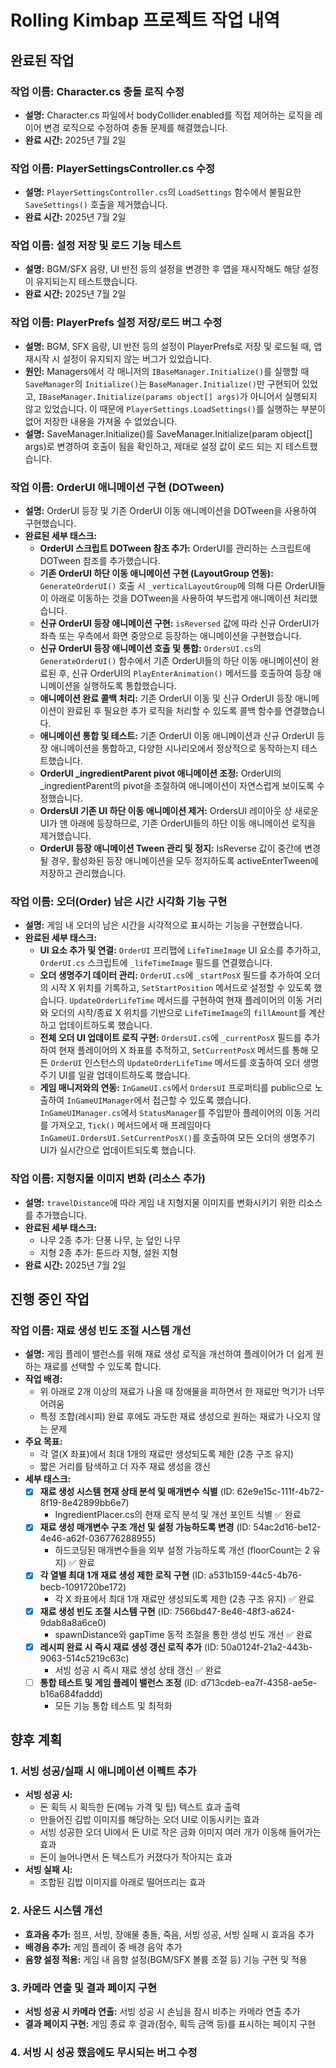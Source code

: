 # Rolling Kimbap 프로젝트 작업 내역

## 완료된 작업

### **작업 이름:** Character.cs 충돌 로직 수정
- **설명:** Character.cs 파일에서 bodyCollider.enabled를 직접 제어하는 로직을 레이어 변경 로직으로 수정하여 충돌 문제를 해결했습니다.
- **완료 시간:** 2025년 7월 2일

### **작업 이름:** PlayerSettingsController.cs 수정
- **설명:** `PlayerSettingsController.cs`의 `LoadSettings` 함수에서 불필요한 `SaveSettings()` 호출을 제거했습니다.
- **완료 시간:** 2025년 7월 2일

### **작업 이름:** 설정 저장 및 로드 기능 테스트
- **설명:** BGM/SFX 음량, UI 반전 등의 설정을 변경한 후 앱을 재시작해도 해당 설정이 유지되는지 테스트했습니다.
- **완료 시간:** 2025년 7월 2일

### **작업 이름:** PlayerPrefs 설정 저장/로드 버그 수정
- **설명:** BGM, SFX 음량, UI 반전 등의 설정이 PlayerPrefs로 저장 및 로드될 때, 앱 재시작 시 설정이 유지되지 않는 버그가 있었습니다.
- **원인:** Managers에서 각 매니저의 `IBaseManager.Initialize()`를 실행할 때 `SaveManager`의 `Initialize()`는 `BaseManager.Initialize()`만 구현되어 있었고, `IBaseManager.Initialize(params object[] args)`가 아니어서 실행되지 않고 있었습니다. 이 때문에 `PlayerSettings.LoadSettings()`를 실행하는 부분이 없어 저장한 내용을 가져올 수 없었습니다.
- **설명:** SaveManager.Initialize()를 SaveManager.Initialize(param object[] args)로 변경하여 호출이 됨을 확인하고, 제대로 설정 값이 로드 되는 지 테스트했습니다.

### **작업 이름:** OrderUI 애니메이션 구현 (DOTween)
- **설명:** OrderUI 등장 및 기존 OrderUI 이동 애니메이션을 DOTween을 사용하여 구현했습니다.
- **완료된 세부 태스크:**
    - **OrderUI 스크립트 DOTween 참조 추가:** OrderUI를 관리하는 스크립트에 DOTween 참조를 추가했습니다.
    - **기존 OrderUI 하단 이동 애니메이션 구현 (LayoutGroup 연동):** `GenerateOrderUI()` 호출 시 `_verticalLayoutGroup`에 의해 다른 OrderUI들이 아래로 이동하는 것을 DOTween을 사용하여 부드럽게 애니메이션 처리했습니다.
    - **신규 OrderUI 등장 애니메이션 구현:** `isReversed` 값에 따라 신규 OrderUI가 좌측 또는 우측에서 화면 중앙으로 등장하는 애니메이션을 구현했습니다.
    - **신규 OrderUI 등장 애니메이션 호출 및 통합:** `OrdersUI.cs`의 `GenerateOrderUI()` 함수에서 기존 OrderUI들의 하단 이동 애니메이션이 완료된 후, 신규 OrderUI의 `PlayEnterAnimation()` 메서드를 호출하여 등장 애니메이션을 실행하도록 통합했습니다.
    - **애니메이션 완료 콜백 처리:** 기존 OrderUI 이동 및 신규 OrderUI 등장 애니메이션이 완료된 후 필요한 추가 로직을 처리할 수 있도록 콜백 함수를 연결했습니다.
    - **애니메이션 통합 및 테스트:** 기존 OrderUI 이동 애니메이션과 신규 OrderUI 등장 애니메이션을 통합하고, 다양한 시나리오에서 정상적으로 동작하는지 테스트했습니다.
    - **OrderUI _ingredientParent pivot 애니메이션 조정:** OrderUI의 _ingredientParent의 pivot을 조절하여 애니메이션이 자연스럽게 보이도록 수정했습니다.
    - **OrdersUI 기존 UI 하단 이동 애니메이션 제거:** OrdersUI 레이아웃 상 새로운 UI가 맨 아래에 등장하므로, 기존 OrderUI들의 하단 이동 애니메이션 로직을 제거했습니다.
    - **OrderUI 등장 애니메이션 Tween 관리 및 정지:** IsReverse 값이 중간에 변경될 경우, 활성화된 등장 애니메이션을 모두 정지하도록 activeEnterTween에 저장하고 관리했습니다.

### **작업 이름:** 오더(Order) 남은 시간 시각화 기능 구현
- **설명:** 게임 내 오더의 남은 시간을 시각적으로 표시하는 기능을 구현했습니다.
- **완료된 세부 태스크:**
    - **UI 요소 추가 및 연결:** `OrderUI` 프리팹에 `LifeTimeImage` UI 요소를 추가하고, `OrderUI.cs` 스크립트에 `_lifeTimeImage` 필드를 연결했습니다.
    - **오더 생명주기 데이터 관리:** `OrderUI.cs`에 `_startPosX` 필드를 추가하여 오더의 시작 X 위치를 기록하고, `SetStartPosition` 메서드로 설정할 수 있도록 했습니다. `UpdateOrderLifeTime` 메서드를 구현하여 현재 플레이어의 이동 거리와 오더의 시작/종료 X 위치를 기반으로 `LifeTimeImage`의 `fillAmount`를 계산하고 업데이트하도록 했습니다.
    - **전체 오더 UI 업데이트 로직 구현:** `OrdersUI.cs`에 `_currentPosX` 필드를 추가하여 현재 플레이어의 X 좌표를 추적하고, `SetCurrentPosX` 메서드를 통해 모든 `OrderUI` 인스턴스의 `UpdateOrderLifeTime` 메서드를 호출하여 오더 생명주기 UI를 일괄 업데이트하도록 했습니다.
    - **게임 매니저와의 연동:** `InGameUI.cs`에서 `OrdersUI` 프로퍼티를 public으로 노출하여 `InGameUIManager`에서 접근할 수 있도록 했습니다. `InGameUIManager.cs`에서 `StatusManager`를 주입받아 플레이어의 이동 거리를 가져오고, `Tick()` 메서드에서 매 프레임마다 `InGameUI.OrdersUI.SetCurrentPosX()`를 호출하여 모든 오더의 생명주기 UI가 실시간으로 업데이트되도록 했습니다.

### **작업 이름:** 지형지물 이미지 변화 (리소스 추가)
- **설명:** `travelDistance`에 따라 게임 내 지형지물 이미지를 변화시키기 위한 리소스를 추가했습니다.
- **완료된 세부 태스크:**
    - 나무 2종 추가: 단풍 나무, 눈 덮인 나무
    - 지형 2종 추가: 툰드라 지형, 설원 지형
- **완료 시간:** 2025년 7월 2일

## 진행 중인 작업

### **작업 이름:** 재료 생성 빈도 조절 시스템 개선
- **설명:** 게임 플레이 밸런스를 위해 재료 생성 로직을 개선하여 플레이어가 더 쉽게 원하는 재료를 선택할 수 있도록 합니다.
- **작업 배경:** 
    - 위 아래로 2개 이상의 재료가 나올 때 장애물을 피하면서 한 재료만 먹기가 너무 어려움
    - 특정 조합(레시피) 완료 후에도 과도한 재료 생성으로 원하는 재료가 나오지 않는 문제
- **주요 목표:**
    - 각 열(X 좌표)에서 최대 1개의 재료만 생성되도록 제한 (2층 구조 유지)
    - 짧은 거리를 탐색하고 더 자주 재료 생성을 갱신
- **세부 태스크:**
    - [x] **재료 생성 시스템 현재 상태 분석 및 매개변수 식별** (ID: 62e9e15c-111f-4b72-8f19-8e42899bb6e7)
      - IngredientPlacer.cs의 현재 로직 분석 및 개선 포인트 식별 ✅ 완료
    - [x] **재료 생성 매개변수 구조 개선 및 설정 가능하도록 변경** (ID: 54ac2d16-be12-4e46-a62f-036776288955)
      - 하드코딩된 매개변수들을 외부 설정 가능하도록 개선 (floorCount는 2 유지) ✅ 완료
    - [x] **각 열별 최대 1개 재료 생성 제한 로직 구현** (ID: a531b159-44c5-4b76-becb-1091720be172)
      - 각 X 좌표에서 최대 1개 재료만 생성되도록 제한 (2층 구조 유지) ✅ 완료
    - [x] **재료 생성 빈도 조절 시스템 구현** (ID: 7566bd47-8e46-48f3-a624-9dab8a8a6ce0)
      - spawnDistance와 gapTime 동적 조절을 통한 생성 빈도 개선 ✅ 완료
    - [x] **레시피 완료 시 즉시 재료 생성 갱신 로직 추가** (ID: 50a0124f-21a2-443b-9063-514c5219c63c)
      - 서빙 성공 시 즉시 재료 생성 상태 갱신 ✅ 완료
    - [ ] **통합 테스트 및 게임 플레이 밸런스 조정** (ID: d713cdeb-ea7f-4358-ae5e-b16a684faddd)
      - 모든 기능 통합 테스트 및 최적화

## 향후 계획

### **1. 서빙 성공/실패 시 애니메이션 이펙트 추가**
- **서빙 성공 시:**
    - 돈 획득 시 획득한 돈(메뉴 가격 및 팁) 텍스트 효과 출력
    - 만들어진 김밥 이미지를 해당하는 오더 UI로 이동시키는 효과
    - 서빙 성공한 오더 UI에서 돈 UI로 작은 금화 이미지 여러 개가 이동해 들어가는 효과
    - 돈이 늘어나면서 돈 텍스트가 커졌다가 작아지는 효과
- **서빙 실패 시:**
    - 조합된 김밥 이미지를 아래로 떨어뜨리는 효과

### **2. 사운드 시스템 개선**
- **효과음 추가:** 점프, 서빙, 장애물 충돌, 죽음, 서빙 성공, 서빙 실패 시 효과음 추가
- **배경음 추가:** 게임 플레이 중 배경 음악 추가
- **음향 설정 적용:** 게임 내 음향 설정(BGM/SFX 볼륨 조절 등) 기능 구현 및 적용

### **3. 카메라 연출 및 결과 페이지 구현**
- **서빙 성공 시 카메라 연출:** 서빙 성공 시 손님을 잠시 비추는 카메라 연출 추가
- **결과 페이지 구현:** 게임 종료 후 결과(점수, 획득 금액 등)를 표시하는 페이지 구현

### **4. 서빙 시 성공 했음에도 무시되는 버그 수정**

